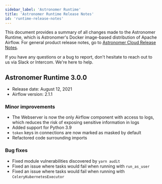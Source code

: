 ```yaml
---
sidebar_label: 'Astronomer Runtime'
title: 'Astronomer Runtime Release Notes'
id: 'runtime-release-notes'
---
```


This document provides a summary of all changes made to the Astronomer Runtime, which is Astronomer's Docker image-based distribution of Apache Airflow. For general product release notes, go to [Astronomer Cloud Release Notes](release-notes).

If you have any questions or a bug to report, don't hesitate to reach out to us via Slack or Intercom. We're here to help.

## Astronomer Runtime 3.0.0

- Release date: August 12, 2021
- Airflow version: 2.1.1

### Minor improvements

- The Webserver is now the only Airflow component with access to logs, which reduces the risk of exposing sensitive information in logs
- Added support for Python 3.9
- `token` keys in connections are now marked as masked by default
- Refactored code surrounding imports

### Bug fixes

- Fixed module vulnerabilities discovered by `yarn audit`
- Fixed an issue where tasks would fail when running with `run_as_user`
- Fixed an issue where tasks would fail when running with `CeleryKubernetesExecutor`
